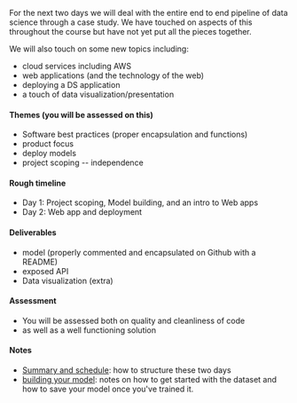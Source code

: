 For the next two days we will deal with the entire end to end pipeline of data science through a case study.  We have touched on aspects of this throughout the course but have not yet put all the pieces together.

We will also touch on some new topics including:
* cloud services including AWS
* web applications (and the technology of the web)
* deploying a DS application
* a touch of data visualization/presentation

#### Themes (you will be assessed on this)

* Software best practices (proper encapsulation and functions)
* product focus
* deploy models
* project scoping -- independence

#### Rough timeline 

* Day 1: Project scoping, Model building, and an intro to Web apps
* Day 2: Web app and deployment

#### Deliverables

* model (properly commented and encapsulated on Github with a README)
* exposed API
* Data visualization (extra)

#### Assessment

* You will be assessed both on quality and cleanliness of code
* as well as a well functioning solution

#### Notes

* [Summary and schedule](pair.md): how to structure these two days
* [building your model](model_notes.md): notes on how to get started with the dataset and how to save your model once you've trained it.
